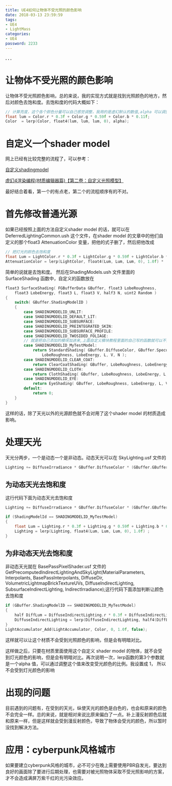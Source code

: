 ```yaml
---
title: UE4如何让物体不受光照的颜色影响
date: 2018-03-13 23:59:59
tags:
- UE4
- LightMass
categories:
- UE4
password: 2233
---
```


**. . .**<!-- more -->


# 让物体不受光照的颜色影响


 让物体不受光照颜色影响，总的来说，我的实现方式就是找到光照颜色的地方，然后对颜色去饱和度。去饱和度的代码大概如下：

``` c++
// 计算亮度，这个各个颜色分量可以自己感觉调整，我用的是虚幻默认的数值,alpha 可以调整去多少饱和度，用 0 ~ 1 表示，1表示完全去除
float lum = Color.r * 0.3f + Color.g * 0.59f + Color.b * 0.11f;
Color  = lerp(Color, float4(lum, lum, lum, 0), alpha);
```


# 自定义一个shader model

网上已经有比较完整的流程了，可以参考：

[自定义shadingmodel](http://blog.felixkate.net/2016/05/22/adding-a-custom-shading-model-1/)

[虚幻4渲染编程(材质编辑器篇)【第二卷：自定义光照模型】](https://zhuanlan.zhihu.com/p/36840778)

最好结合着看，第一个的有点老，第二个的流程顺序有的不对。


# 首先修改普通光源

如果已经按照上面的方法自定义shader model 的话，就可以在 DeferredLightingCommon.ush 这个文件，在shader model 的文章中的他们自定义的那个float3 AttenuationColor 变量，把他的式子删了，然后把他改成

``` c++
// 把灯光的颜色去饱和度
float Lum = LightColor.r * 0.3f + LightColor.g * 0.59f + LightColor.b * 0.11f;
AttenuationColor = lerp(LightColor, float4(Lum, Lum, Lum, 0), 1.0f) * (NoL * SurfaceAttenuation) ;
```


简单的说就是去饱和度。
然后在ShadingModels.ush 文件里面的SurfaceShading 函数中，自定义的函数放在

``` c++
float3 SurfaceShading( FGBufferData GBuffer, float3 LobeRoughness,
	float3 LobeEnergy, float3 L, float3 V, half3 N, uint2 Random )
{
	switch( GBuffer.ShadingModelID )
	{
		case SHADINGMODELID_UNLIT:
		case SHADINGMODELID_DEFAULT_LIT:
		case SHADINGMODELID_SUBSURFACE:
		case SHADINGMODELID_PREINTEGRATED_SKIN:
		case SHADINGMODELID_SUBSURFACE_PROFILE:
		case SHADINGMODELID_TWOSIDED_FOLIAGE:
		// 就是把自己添加的模块加进来,上面自定义模块教程里面的自己写的函数就可以不要了
		case SHADINGMODELID_MyTestModel:
			return StandardShading( GBuffer.DiffuseColor, GBuffer.SpecularColor,
				LobeRoughness, LobeEnergy, L, V, N );
		case SHADINGMODELID_CLEAR_COAT:
			return ClearCoatShading( GBuffer, LobeRoughness, LobeEnergy, L, V, N );
		case SHADINGMODELID_CLOTH:
			return ClothShading( GBuffer, LobeRoughness, LobeEnergy, L, V, N );
		case SHADINGMODELID_EYE:
			return EyeShading( GBuffer, LobeRoughness, LobeEnergy, L, V, N );
		default:
			return 0;
	}
}
```
这样的话，除了天光以外的光源颜色就不会对用了这个shader model 的材质造成影响。

# 处理天光

天光分两步，一个是动态一个是非动态。动态天光可以在 SkyLighting.usf 文件的

``` c++
Lighting += DiffuseIrradiance * GBuffer.DiffuseColor * (GBuffer.GBufferAO * ScreenSpaceData.AmbientOcclusion);
```

## 为动态天光去饱和度

这行代码下面为动态天光去饱和度

``` c++
Lighting += DiffuseIrradiance * GBuffer.DiffuseColor * (GBuffer.GBufferAO * ScreenSpaceData.AmbientOcclusion);

if (ShadingModelId == SHADINGMODELID_MyTestModel)
{
	float Lum = Lighting.r * 0.3f + Lighting.g * 0.59f + Lighting.b * 0.11f;
	Lighting = lerp(Lighting, float4(Lum, Lum, Lum, 0), 1.0f) ;
}
```


## 为非动态天光去饱和度

非动态天光就在 BasePassPixelShader.usf 文件的 GetPrecomputedIndirectLightingAndSkyLight(MaterialParameters, Interpolants, BasePassInterpolants, DiffuseDir, VolumetricLightmapBrickTextureUVs, DiffuseIndirectLighting, SubsurfaceIndirectLighting, IndirectIrradiance);这行代码下面添加判断让颜色去饱和度

``` c++
if (GBuffer.ShadingModelID == SHADINGMODELID_MyTestModel)
{
	half DiffLum = DiffuseIndirectLighting.r * 0.3f + DiffuseIndirectLighting.g * 0.59f + DiffuseIndirectLighting.b * 0.11f;
	DiffuseIndirectLighting = lerp(DiffuseIndirectLighting, half4(DiffLum, DiffLum, DiffLum, 0), 0.8f);
}
LightAccumulator_Add(LightAccumulator, Color, 0, 1.0f, false);
```


这样就可以让这个材质不会受到光照颜色的影响，但是会有明暗对比。 

这样做之后，只要在材质里面使用这个自定义 shader model 的物体，就不会受到灯光颜色的影响，但是会有明暗对比。再次说明一次，lerp函数的第3个参数就是一个alpha 值，可以通过调整这个值来改变受光颜色的比例。我设置成 1， 所以不会受到灯光颜色的影响


# 出现的问题

目前遇到的问题有，在受到的天光，纵使天光的颜色是白色的，也会和原来的颜色不会完全一样。总的来说，就是相对来说比原来偏白了一点。补上漫反射颜色后就和原来一样，但是这样就会受到漫反射颜色，导致了物体会受光的颜色，所以暂时没找到解决方法。

# 应用：cyberpunk风格城市

如果要建立cyberpunk风格的城市，必不可少在晚上需要使用PBR自发光，要达到良好的画面除了要进行后期处理，也需要对被光照物体采取不受光照影响的方案，才不会造成满屏万紫千红的光污染效应。

